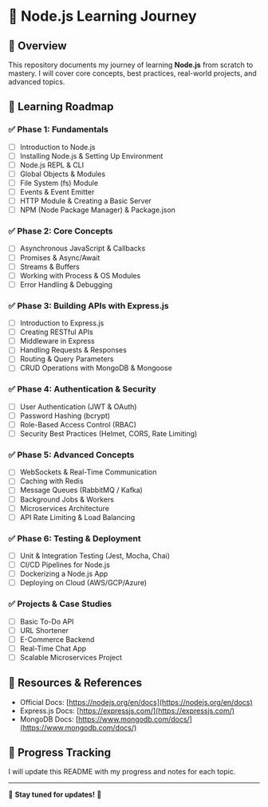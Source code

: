 # 🚀 Node.js Learning Journey  

## 📌 Overview  
This repository documents my journey of learning **Node.js** from scratch to mastery. I will cover core concepts, best practices, real-world projects, and advanced topics.  

## 📅 Learning Roadmap  

### ✅ Phase 1: Fundamentals  
- [ ] Introduction to Node.js  
- [ ] Installing Node.js & Setting Up Environment  
- [ ] Node.js REPL & CLI  
- [ ] Global Objects & Modules  
- [ ] File System (fs) Module  
- [ ] Events & Event Emitter  
- [ ] HTTP Module & Creating a Basic Server  
- [ ] NPM (Node Package Manager) & Package.json  

### ✅ Phase 2: Core Concepts  
- [ ] Asynchronous JavaScript & Callbacks  
- [ ] Promises & Async/Await  
- [ ] Streams & Buffers  
- [ ] Working with Process & OS Modules  
- [ ] Error Handling & Debugging  

### ✅ Phase 3: Building APIs with Express.js  
- [ ] Introduction to Express.js  
- [ ] Creating RESTful APIs  
- [ ] Middleware in Express  
- [ ] Handling Requests & Responses  
- [ ] Routing & Query Parameters  
- [ ] CRUD Operations with MongoDB & Mongoose  

### ✅ Phase 4: Authentication & Security  
- [ ] User Authentication (JWT & OAuth)  
- [ ] Password Hashing (bcrypt)  
- [ ] Role-Based Access Control (RBAC)  
- [ ] Security Best Practices (Helmet, CORS, Rate Limiting)  

### ✅ Phase 5: Advanced Concepts  
- [ ] WebSockets & Real-Time Communication  
- [ ] Caching with Redis  
- [ ] Message Queues (RabbitMQ / Kafka)  
- [ ] Background Jobs & Workers  
- [ ] Microservices Architecture  
- [ ] API Rate Limiting & Load Balancing  

### ✅ Phase 6: Testing & Deployment  
- [ ] Unit & Integration Testing (Jest, Mocha, Chai)  
- [ ] CI/CD Pipelines for Node.js  
- [ ] Dockerizing a Node.js App  
- [ ] Deploying on Cloud (AWS/GCP/Azure)  

### ✅ Projects & Case Studies  
- [ ] Basic To-Do API  
- [ ] URL Shortener  
- [ ] E-Commerce Backend  
- [ ] Real-Time Chat App  
- [ ] Scalable Microservices Project  

## 📜 Resources & References  
- Official Docs: [https://nodejs.org/en/docs](https://nodejs.org/en/docs)  
- Express.js Docs: [https://expressjs.com/](https://expressjs.com/)  
- MongoDB Docs: [https://www.mongodb.com/docs/](https://www.mongodb.com/docs/)  

## 📌 Progress Tracking  
I will update this README with my progress and notes for each topic.  

---

🔗 **Stay tuned for updates!** 🚀  
